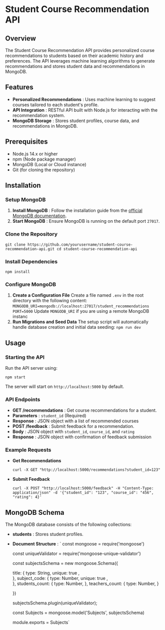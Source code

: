 # Student Course Recommendation API

## Overview

The Student Course Recommendation API provides personalized course recommendations to students based on their academic history and preferences. The API leverages machine learning algorithms to generate recommendations and stores student data and recommendations in MongoDB.

## Features

* **Personalized Recommendations** : Uses machine learning to suggest courses tailored to each student's profile.
* **API Integration** : RESTful API built with Node.js for interacting with the recommendation system.
* **MongoDB Storage** : Stores student profiles, course data, and recommendations in MongoDB.

## Prerequisites

* Node.js 14.x or higher
* npm (Node package manager)
* MongoDB (Local or Cloud instance)
* Git (for cloning the repository)

## Installation

### Setup MongoDB

1. **Install MongoDB** : Follow the installation guide from the [official MongoDB documentation](https://docs.mongodb.com/manual/installation/).
2. **Start MongoDB** : Ensure MongoDB is running on the default port `27017`.

### Clone the Repository

`git clone https://github.com/yourusername/student-course-recommendation-api.git cd student-course-recommendation-api`

### Install Dependencies

`npm install`

### Configure MongoDB

1. **Create a Configuration File**
   Create a file named `.env` in the root directory with the following content:
   `MONGODB_URI=mongodb://localhost:27017/student_recommendations PORT=5000`
   Update `MONGODB_URI` if you are using a remote MongoDB instanc
2. **Run Migrations and Seed Data**
   The setup script will automatically handle database creation and initial data seeding:
   `npm run dev `

## Usage

### Starting the API

Run the API server using:

`npm start`

The server will start on `http://localhost:5000` by default.

### API Endpoints

* **GET /recommendations** : Get course recommendations for a student.
* **Parameters** : `student_id` (Required)
* **Response** : JSON object with a list of recommended courses
* **POST /feedback** : Submit feedback for a recommendation.
* **Body** : JSON object with `student_id`, `course_id`, and `rating`
* **Response** : JSON object with confirmation of feedback submission

### Example Requests

* **Get Recommendations**

  `curl -X GET "http://localhost:5000/recommendations?student_id=123"`
* **Submit Feedback**

  `curl -X POST "http://localhost:5000/feedback" -H "Content-Type: application/json" -d '{"student_id": "123", "course_id": "456", "rating": 4}' `

## MongoDB Schema

The MongoDB database consists of the following collections:

* **students** : Stores student profiles.
* **Document Structure** :
  `
  const mongoose = require('mongoose')

  const uniqueValidator = require('mongoose-unique-validator')


  const subjectsSchema = new mongoose.Schema({

    
    title: {
      type: String,
      unique: true ,  
       },
    subject_code: {
      type: Number,
      unique: true ,  
       },
    students_count: {
      type: Number,
       },
    teachers_count: {
      type: Number, 
       }
    	 
  })


  subjectsSchema.plugin(uniqueValidator);



  const Subjects = mongoose.model('Subjects', subjectsSchema)

  module.exports = Subjects`

